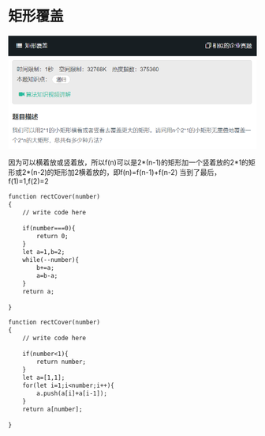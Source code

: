 # 矩形覆盖

![](img/矩形覆盖.png)  
  
因为可以横着放或竖着放，所以f(n)可以是2*(n-1)的矩形加一个竖着放的2\*1的矩形或2*(n-2)的矩形加2横着放的，即f(n)=f(n-1)+f(n-2)
当到了最后，f(1)=1,f(2)=2
```
function rectCover(number)
{
    // write code here
   
    if(number===0){
        return 0;
    }
    let a=1,b=2;
    while(--number){
        b+=a;
        a=b-a;
    }
    return a;

}
```

```
function rectCover(number)
{
    // write code here
   
    if(number<1){
        return number;
    }
    let a=[1,1];
    for(let i=1;i<number;i++){
        a.push(a[i]+a[i-1]);
    }
    return a[number];

}
```